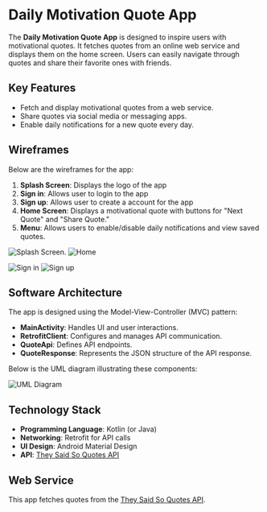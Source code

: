 # Daily Motivation Quote App

The **Daily Motivation Quote App** is designed to inspire users with motivational quotes. It fetches quotes from an online web service and displays them on the home screen. Users can easily navigate through quotes and share their favorite ones with friends.

## Key Features
- Fetch and display motivational quotes from a web service.
- Share quotes via social media or messaging apps.
- Enable daily notifications for a new quote every day.

## Wireframes
Below are the wireframes for the app:

1. **Splash Screen**: Displays the logo of the app
2. **Sign in**: Allows user to login to the app
3. **Sign up**: Allows user to create a account for the app
4. **Home Screen**: Displays a motivational quote with buttons for "Next Quote" and "Share Quote."
5. **Menu**: Allows users to enable/disable daily notifications and view saved quotes.

                                             
![Splash Screen](https://github.com/Priyanka0931/Dailymotiveapp/blob/main/splash%20screen.png?raw=true).   ![Home](https://github.com/Priyanka0931/Dailymotiveapp/blob/main/home.png?raw=true)

![Sign in](https://github.com/Priyanka0931/Dailymotiveapp/blob/main/sign%20in.png?raw=true)     ![Sign up](https://github.com/Priyanka0931/Dailymotiveapp/blob/main/sign%20up.png?raw=true)


## Software Architecture
The app is designed using the Model-View-Controller (MVC) pattern:

- **MainActivity**: Handles UI and user interactions.
- **RetrofitClient**: Configures and manages API communication.
- **QuoteApi**: Defines API endpoints.
- **QuoteResponse**: Represents the JSON structure of the API response.

Below is the UML diagram illustrating these components:

![UML Diagram](path/to/uml_diagram.png)

## Technology Stack
- **Programming Language**: Kotlin (or Java)
- **Networking**: Retrofit for API calls
- **UI Design**: Android Material Design
- **API**: [They Said So Quotes API](https://theysaidso.com/)

## Web Service
This app fetches quotes from the [They Said So Quotes API](https://theysaidso.com/).
